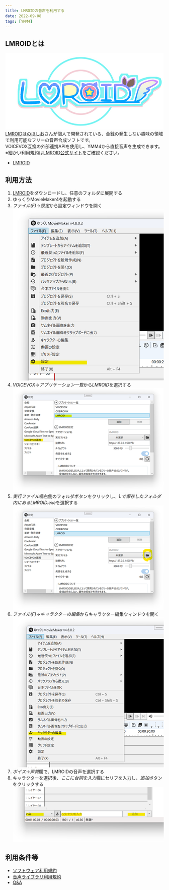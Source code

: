 ```yaml
---
title: LMROIDの音声を利用する
date: 2022-09-08
tags: [YMM4]
---
```

## LMROIDとは
![スクリーンショット](LMROID_0347.png)
[LMROID](https://lmroidsoftware.wixsite.com/nhoshio)は[のほしお](https://twitter.com/ssohsn)さんが個人で開発されている、金銭の発生しない趣味の領域で利用可能なフリーの音声合成ソフトです。  
VOICEVOX互換の外部連携APIを使用し、YMM4から直接音声を生成できます。  
※細かい利用規約は[LMROID公式サイト](https://lmroidsoftware.wixsite.com/nhoshio/terms)をご確認ください。
- [LMROID](https://lmroidsoftware.wixsite.com/nhoshio)

## 利用方法
1. [LMROID](https://lmroidsoftware.wixsite.com/nhoshio)をダウンロードし、任意のフォルダに展開する
1. ゆっくりMovieMaker4を起動する
1. *ファイル(F)*→*設定*から設定ウィンドウを開く
![スクリーンショット](LMROID_5859.png)
1. *VOICEVOX*→*アプリケーション一覧*から*LMROID*を選択する
![スクリーンショット](LMROID_0011.png)
1. *実行ファイル*欄右側のフォルダボタンをクリックし、*1.*で保存したフォルダ内にある*LMROID.exe*を選択する
![スクリーンショット](LMROID_0038.png)
1. *ファイル(F)*→*キャラクターの編集*からキャラクター編集ウィンドウを開く
![スクリーンショット](LMROID_0312.png)
1. *ボイス*→*声質*欄で、LMROIDの音声を選択する
1. キャラクターを選択後、*ここに台詞を入力*欄にセリフを入力し、*追加*ボタンをクリックする
![スクリーンショット](LMROID_0236.png)

## 利用条件等
- [ソフトウェア利用規約](https://lmroidsoftware.wixsite.com/nhoshio/terms)
- [音声ライブラリ利用規約](https://lmroidsoftware.wixsite.com/nhoshio/character)
- [Q&A](https://lmroidsoftware.wixsite.com/nhoshio/q-a)